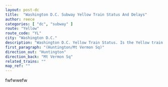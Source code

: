 ```yaml
---
layout: post-dc
title:  "Washington D.C. Subway Yellow Train Status And Delays"
author: reece
categories: [ "dc", "subway" ]
route: "Yellow"
route_code: "YL"
city: "Washington D.C."
description: "Washington D.C. Yellow Train Status. Is the Yellow train running today?"
first_paragraph: "(Huntington/Mt Vermon Sq)"
direction_out: "Huntington"
direction_back: "Mt Vermon Sq"
related_trains: ""
map_ref: ""
---
```


fwfwwefw
